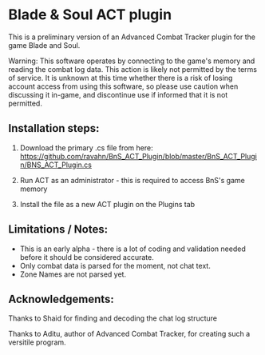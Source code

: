 # Blade & Soul ACT plugin
This is a preliminary version of an Advanced Combat Tracker plugin for the game Blade and Soul.  

Warning: This software operates by connecting to the game's memory and reading the combat log data.  This action is likely not permitted by the terms of service.  It is unknown at this time whether there is a risk of losing account access from using this software, so please use caution when discussing it in-game, and discontinue use if informed that it is not permitted.

## Installation steps:

1) Download the primary .cs file from here: 
https://github.com/ravahn/BnS_ACT_Plugin/blob/master/BnS_ACT_Plugin/BNS_ACT_Plugin.cs

2) Run ACT as an administrator - this is required to access BnS's game memory

3) Install the file as a new ACT plugin on the Plugins tab

## Limitations / Notes:
* This is an early alpha - there is a lot of coding and validation needed before it should be considered accurate.
* Only combat data is parsed for the moment, not chat text.
* Zone Names are not parsed yet.

## Acknowledgements:
Thanks to Shaid for finding and decoding the chat log structure

Thanks to Aditu, author of Advanced Combat Tracker, for creating such a versitile program.
